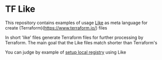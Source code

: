 ﻿# TF Like

This repository contains examples of usage [Like](https://github.com/beysed/like) as meta language for create (Terraform)(https://www.terraform.io/) files

In short 'like' files generate Terraform files for further processing by Terraform. The main goal that the Like files match shorter than Terraform's

You can judge by example of [setup local registry](https://github.com/beysed/tf-like/k8s_registry) using Like


